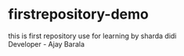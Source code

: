 # firstrepository-demo
this is first repository use for learning by sharda didi
<br>
Developer - Ajay Barala
